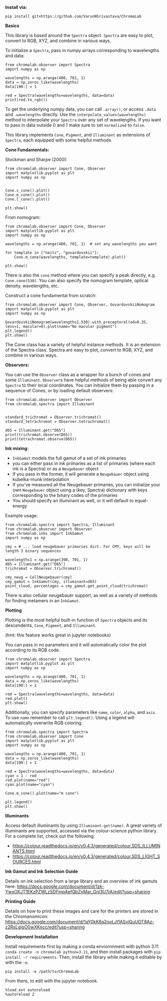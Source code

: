 **Install via:**

```
pip install git+https://github.com/VarunNSrivastava/ChromaLab
```
**Basics**

This library is based around the `Spectra` object. 
`Spectra` are easy to plot, convert to RGB, XYZ, and combine in various ways.

To initialize a `Spectra`, pass in numpy arrays corresponding to wavelengths and data:

```
from chromalab.observer import Spectra
import numpy as np

wavelengths = np.arange(400, 701, 1)
data = np.zeros_like(wavelengths)
data[190:] = 1

red = Spectra(wavelengths=wavelengths, data=data)
print(red.to_rgb())
```

To get the underlying numpy data, you can call `.array()`, or access `.data` and `.wavelengths` directly. 
Use the `interpolate_values(wavelengths)` method to interpolate your `Spectra` over any set of wavelengths.
If you want to pass in data outside 0 and 1 make sure to set `normalized` to `false`.

This library implements `Cone`, `Pigment`, and `Illuminant` as extensions of `Spectra`,
each equipped with some helpful methods. 

**Cone Fundamentals:**

Stockman and Sharpe (2000):

```
from chromalab.observer import Cone, Observer
import matplotlib.pyplot as plt
import numpy as np


Cone.s_cone().plot()
Cone.m_cone().plot()
Cone.l_cone().plot()

plt.show()
```


From nomogram:

```
from chromalab.observer import Cone, Observer
import matplotlib.pyplot as plt
import numpy as np

wavelengths = np.arange(400, 701, 1)  # set any wavelengths you want

for template in ["neitz", "govardovskii"]:
    Cone.m_cone(wavelengths, template=template).plot()

plt.show()
```

There is also the `cone` method where you can specify a peak directly, e.g. ``Cone.cone(530)``. You can also specify the
nomogram template, optical density, wavelengths, etc. 

Construct a cone fundamental from scratch:

```
from chromalab.observer import Cone, Observer, GovardovskiiNomogram
import matplotlib.pyplot as plt
import numpy as np

GovardovskiiNomogram(wavelengths1,530).with_preceptoral(od=0.35, lens=1, macular=0).plot(name="No macular pigment")
plt.legend()
plt.show()
```

The Cone class has a variety of helpful instance methods. It is an extension of the Spectra class. 
Spectra are easy to plot, convert to RGB, XYZ, and combine in various ways.

**Observers:**

You can use the `Observer` class as a wrapper for a bunch of cones and some `Illuminant`. 
`Observer`s have helpful methods of being able convert any `Spectra` to their local coordinates.
You can initialize them by passing in a sequence of Cones, or by loading default observers:

```
from chromalab.observer import Observer
from chromalab.spectra import Illuminant


standard_trichromat = Observer.trichromat()
standard_tetrachromat = Observer.tetrachromat()

d65 = Illuminant.get("D65")
print(trichromat.observe(D65))
print(tetrachromat.observe(D65))
```

**Ink mixing:**

- `InkGamut` models the full gamut of a set of ink primaries
- you can either pass in ink primaries as a list of primaries (where each ink is a Spectra) or as a `Neugebauer` object
- If you pass in the former, it will generate a `Neugebauer` object using kubelka-munk interpolation
- If you've measured all the Neugebauer primaries, you can initialize your own `Neugebauer` object using a (key, Spectra) dictionary with keys corresponding to the binary codes of the primaries
- You should specify an illuminant as well, or it will default to equal-energy

Example usage:

```
from chromalab.spectra import Spectra, Illuminant
from chromalab.observer import Observer
from chromalab.inks import InkGamut
import numpy as np

cmy = # ... load neugebauer primaries dict. For CMY, keys will be length 3 binary sequences

wavelengths1 = np.arange(390, 701, 1)
d65 = Illuminant.get("D65")
trichromat = Observer.trichromat()

cmy_neug = CellNeugebauer(cmy)
cmy_gamut = InkGamut(cmy, illuminant=d65)
point_cloud, percentages = cmy_gamut.get_point_cloud(trichromat)

```

There is also cellular neugebauer support, as well as a variety of methods for finding metamers in an `InkGamut`. 


**Plotting**

Plotting is the most helpful built-in function of `Spectra` objects and its descendents, `Cone`, `Pigment`, and `Illuminant`.

(hint: this feature works great in jupyter notebooks)

You can pass in no parameters and it will automatically color the plot according to its RGB code. 

```
from chromalab.observer import Spectra
import matplotlib.pyplot as plt
import numpy as np

wavelengths = np.arange(400, 701, 1)
data = np.zeros_like(wavelengths)
data[190:] = 1

red = Spectra(wavelengths=wavelengths, data=data)
red.plot()
plt.show()
```

Additionally, you can specify parameters like `name`, `color`, `alpha`, and `axis`. To use `name` remember to call
`plt.legend()`. Using a legend will automatically overwrite RGB coloring. 

```
from chromalab.spectra import Spectra
from chromalab.observer import Cone
import matplotlib.pyplot as plt
import numpy as np

wavelengths = np.arange(400, 701, 1)
data = np.zeros_like(wavelengths)
data[190:] = 1

red = Spectra(wavelengths=wavelengths, data=data)
cyan = 1 - red
red.plot(name="red")
cyan.plot(name="cyan")

Cone.m_cone().plot(name="m cone")

plt.legend()
plt.show()
```

**Illuminants**

Access default illuminants by using `Illuminant.get(name)`. A great variety of illuminants are supported,
accessed via the colour-science python library. For a complete list, check out the following:

- https://colour.readthedocs.io/en/v0.4.3/generated/colour.SDS_ILLUMINANTS.html
- https://colour.readthedocs.io/en/v0.4.3/generated/colour.SDS_LIGHT_SOURCES.html


**Ink Gamut and Ink Selection Guide**

Details on ink selection from a large library and an overview of ink gamuts here: https://docs.google.com/document/d/1zk-YwxOXJT1EKzPZWLzSDFmpAefQbZvMar_Gnl3U7rA/edit?usp=sharing

**Printing Guide**

Details on how to print these images and care for the printers are stored in the Chromanomicon: https://docs.google.com/document/d/1aY0kK8a2noLJI1ASviQuUDT8Az-z2RsLglgO0wXKncc/edit?usp=sharing

**Development Installation**

Install requirements first by making a conda enviornnment with python 3.11 `conda create -n chromalab python=3.11`, and then install packages with `pip install -r requirements`. Then, install the library while making it editable by with the `-e`. 
```
pip install -e /path/to/ChromaLab
```

From there, to edit with the jupyter notebook.
```
%load_ext autoreload
%autoreload 2
```